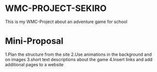 # WMC-PROJECT-SEKIRO
This is my WMC-Project about an adventure game for school

# Mini-Proposal
1.Plan the structure from the site
2.Use animations in the background and on images
3.short text descriptions about the game
4.Insert links and add additional pages to a website
